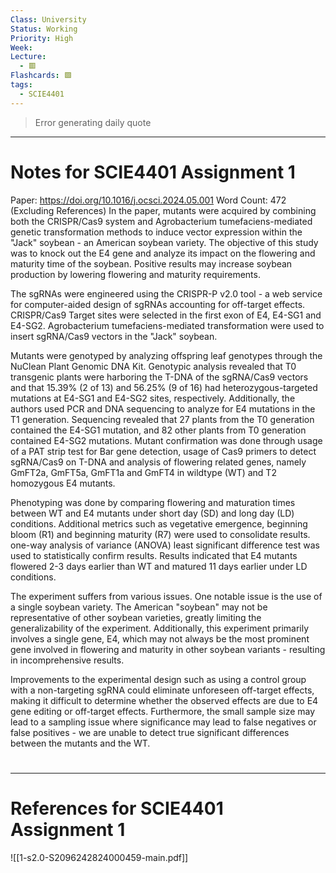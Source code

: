 ```yaml
---
Class: University
Status: Working
Priority: High
Week: 
Lecture:
  - 🟥
Flashcards: 🟩
tags:
  - SCIE4401
---
```

> Error generating daily quote

---
# Notes for SCIE4401 Assignment 1
Paper: https://doi.org/10.1016/j.ocsci.2024.05.001
Word Count: 472 (Excluding References)
In the paper, mutants were acquired by combining both the CRISPR/Cas9 system and Agrobacterium tumefaciens-mediated genetic transformation methods to induce vector expression within the "Jack" soybean - an American soybean variety. The objective of this study was to knock out the E4 gene and analyze its impact on the flowering and maturity time of the soybean. Positive results may increase soybean production by lowering flowering and maturity requirements.

The sgRNAs were engineered using the CRISPR-P v2.0 tool - a web service for computer-aided design of sgRNAs accounting for off-target effects. CRISPR/Cas9 Target sites were selected in the first exon of E4, E4-SG1 and E4-SG2. Agrobacterium tumefaciens-mediated transformation were used to insert sgRNA/Cas9 vectors in the "Jack" soybean.

Mutants were genotyped by analyzing offspring leaf genotypes through the NuClean Plant Genomic DNA Kit.  Genotypic analysis revealed that T0 transgenic plants were harboring the T-DNA of the sgRNA/Cas9 vectors and that 15.39% (2 of 13) and 56.25% (9 of 16) had heterozygous-targeted mutations at E4-SG1 and E4-SG2 sites, respectively. Additionally, the authors used PCR and DNA sequencing to analyze for E4 mutations in the T1 generation. Sequencing revealed that 27 plants from the T0 generation contained the E4-SG1 mutation, and 82 other plants from T0 generation contained E4-SG2 mutations. Mutant confirmation was done through usage of a PAT strip test for Bar gene detection, usage of Cas9 primers to detect sgRNA/Cas9 on T-DNA and analysis of flowering related genes, namely GmFT2a, GmFT5a, GmFT1a and GmFT4 in wildtype (WT) and T2 homozygous E4 mutants.

Phenotyping was done by comparing flowering and maturation times between WT and E4 mutants under short day (SD) and long day (LD) conditions. Additional metrics such as vegetative emergence, beginning bloom (R1) and beginning maturity (R7) were used to consolidate results. one-way analysis of variance (ANOVA) least significant difference test was used to statistically confirm results. Results indicated that E4 mutants flowered 2-3 days earlier than WT and matured 11 days earlier under LD conditions.

The experiment suffers from various issues. One notable issue is the use of a single soybean variety. The American "soybean" may not be representative of other soybean varieties, greatly limiting the generalizability of the experiment. Additionally, this experiment primarily involves a single gene, E4, which may not always be the most prominent gene involved in flowering and maturity in other soybean variants - resulting in incomprehensive results. 

Improvements to the experimental design such as using a control group with a non-targeting sgRNA could eliminate unforeseen off-target effects, making it difficult to determine whether the observed effects are due to E4 gene editing or off-target effects. Furthermore, the small sample size may lead to a sampling issue where significance may lead to false negatives or false positives - we are unable to detect true significant differences between the mutants and the WT.
# 

---
# References for SCIE4401 Assignment 1
![[1-s2.0-S2096242824000459-main.pdf]]